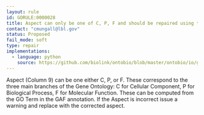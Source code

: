 ```yaml
---
layout: rule
id: GORULE:0000028
title: Aspect can only be one of C, P, F and should be repaired using the GO term
contact: "cmungall@lbl.gov"
status: Proposed
fail_mode: soft
type: repair
implementations:
  - language: python
    source: https://github.com/biolink/ontobio/blob/master/ontobio/io/gafparser.py
---
```

Aspect (Column 9) can be one either C, P, or F. These correspond to the three main
branches of the Gene Ontology: C for Cellular Component, P for Biological Process,
F for Molecular Function. These can be computed from the GO Term in the GAF
annotation. If the Aspect is incorrect issue a warning and replace with the
corrected aspect.
